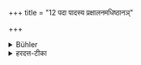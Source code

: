 +++
title = "12 पदा पादस्य प्रक्षालनमधिष्ठानञ्"

+++

<details><summary>Bühler</summary>

12. To wash one foot with the other, or to place one foot on the other,
</details>

<details><summary>हरदत्त-टीका</summary>

## सूत्रम्
पदा पादस्य प्रक्षालनमधिष्ठानं च वर्जयेत् ॥ १२ ॥  
## टिप्पनी
एकेन पादेन पादान्तरस्य प्रक्षालनं अधिष्ठानं च वर्जयेत् न कुर्यात् ॥१२॥
</details>
